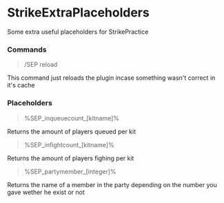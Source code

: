 # StrikeExtraPlaceholders

Some extra useful placeholders for StrikePractice

### Commands

> /SEP reload

This command just reloads the plugin incase something
wasn't correct in it's cache

### Placeholders

> %SEP_inqueuecount_[kitname]%

Returns the amount of players queued per kit

> %SEP_infightcount_[kitname]%

Returns the amount of players fighing per kit

> %SEP_partymember_[integer]%
 
Returns the name of a member in the party depending
on the number you gave wether he exist or not

